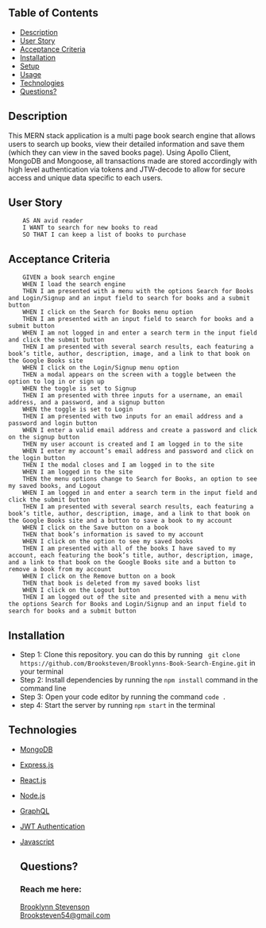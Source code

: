 ## Table of Contents
  * [Description](#description)
  * [User Story](#user-story)
  * [Acceptance Criteria](#user-story)
  * [Installation](#installation)
  * [Setup](#setup)
  * [Usage](#usage)
  * [Technologies](#technologies)
  * [Questions?](#questions)



## Description
This MERN stack application is a multi page book search engine that allows users to search up books, view their detailed information and save them (which they can view in the saved books page). Using Apollo Client, MongoDB and Mongoose, all transactions made are stored accordingly with high level authentication via tokens and JTW-decode to allow for secure access and unique data specific to each users.


## User Story
```
    AS AN avid reader
    I WANT to search for new books to read
    SO THAT I can keep a list of books to purchase
```


## Acceptance Criteria 
```
    GIVEN a book search engine
    WHEN I load the search engine
    THEN I am presented with a menu with the options Search for Books and Login/Signup and an input field to search for books and a submit button
    WHEN I click on the Search for Books menu option
    THEN I am presented with an input field to search for books and a submit button
    WHEN I am not logged in and enter a search term in the input field and click the submit button
    THEN I am presented with several search results, each featuring a book’s title, author, description, image, and a link to that book on the Google Books site
    WHEN I click on the Login/Signup menu option
    THEN a modal appears on the screen with a toggle between the option to log in or sign up
    WHEN the toggle is set to Signup
    THEN I am presented with three inputs for a username, an email address, and a password, and a signup button
    WHEN the toggle is set to Login
    THEN I am presented with two inputs for an email address and a password and login button
    WHEN I enter a valid email address and create a password and click on the signup button
    THEN my user account is created and I am logged in to the site
    WHEN I enter my account’s email address and password and click on the login button
    THEN I the modal closes and I am logged in to the site
    WHEN I am logged in to the site
    THEN the menu options change to Search for Books, an option to see my saved books, and Logout
    WHEN I am logged in and enter a search term in the input field and click the submit button
    THEN I am presented with several search results, each featuring a book’s title, author, description, image, and a link to that book on the Google Books site and a button to save a book to my account
    WHEN I click on the Save button on a book
    THEN that book’s information is saved to my account
    WHEN I click on the option to see my saved books
    THEN I am presented with all of the books I have saved to my account, each featuring the book’s title, author, description, image, and a link to that book on the Google Books site and a button to remove a book from my account
    WHEN I click on the Remove button on a book
    THEN that book is deleted from my saved books list
    WHEN I click on the Logout button
    THEN I am logged out of the site and presented with a menu with the options Search for Books and Login/Signup and an input field to search for books and a submit button  
```
    

## Installation
- Step 1: Clone this repository. you can do this by running ``` git clone https://github.com/Brooksteven/Brooklynns-Book-Search-Engine.git``` in your terminal
- Step 2: Install dependencies by running the ``` npm install ``` command in the command line
- Step 3: Open your code editor by running the command ``` code . ```
- step 4: Start the server by running ``` npm start ``` in the terminal


## Technologies
* [MongoDB](https://www.mongodb.com)
* [Express.js](https://expressjs.com)
* [React.js](https://react.dev)
* [Node.js](https://nodejs.org/en/)
* [GraphQL](https://graphql.org)
* [JWT Authentication](https://jwt.io/introduction)
* [Javascript](https://developer.mozilla.org/en-US/docs/Web/JavaScript) 


  ## Questions?
  ### Reach me here: 
  [Brooklynn Stevenson](https://github.com/Brooksteven)  
  Brooksteven54@gmail.com
